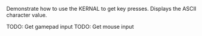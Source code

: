 Demonstrate how to use the KERNAL to get key presses.  Displays the ASCII
character value.

TODO: Get gamepad input
TODO: Get mouse input
